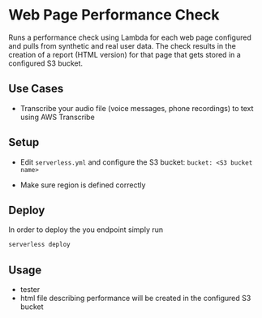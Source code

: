 <!--
title: Web Page Performance Check
description: Runs a performance check using Lambda for each web page configured based on synthetic and real user data. The check results in the creation of a web page that gets stored in a defined S3 bucket. 
layout: Doc
framework: v1
platform: AWS
language: nodeJS
authorLink: 'https://github.com/imoraes2006'
authorName: 'Ian Moraes'
authorAvatar: 'https://avatars0.githubusercontent.com/u/2223362?v=4&s=140'
-->
# Web Page Performance Check

Runs a performance check using Lambda for each web page configured and pulls from synthetic and real user data. The check results in the creation of a report (HTML version) for that page that gets stored in a configured S3 bucket.  

## Use Cases

- Transcribe your audio file (voice messages, phone recordings) to text using AWS Transcribe

## Setup

- Edit `serverless.yml` and configure the S3 bucket: 
`bucket: <S3 bucket name>`

- Make sure region is defined correctly

## Deploy

In order to deploy the you endpoint simply run

```bash
serverless deploy
```


## Usage

- tester
- html file describing performance will be created in the configured S3 bucket
